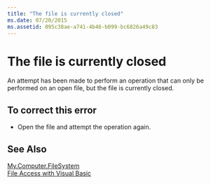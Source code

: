 ```yaml
---
title: "The file is currently closed"
ms.date: 07/20/2015
ms.assetid: 095c38ae-a741-4b46-b099-bc6826a49c83
---
```

# The file is currently closed
An attempt has been made to perform an operation that can only be performed on an open file, but the file is currently closed.  
  
## To correct this error  
  
- Open the file and attempt the operation again.  
  
## See Also  
   
   
 [My.Computer.FileSystem](xref:Microsoft.VisualBasic.FileIO.FileSystem)  
 [File Access with Visual Basic](../../visual-basic/developing-apps/programming/drives-directories-files/file-access.md)
